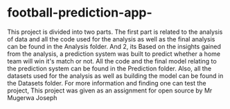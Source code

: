 # football-prediction-app-
This project is divided into two parts. The first part is related to the analysis of data and all the code used for the analysis as well as the final analysis can be found in the Analysis folder. And 2, its Based on the insights gained from the analysis, a prediction system was built to predict whether a home team will win it's match or not. All the code and the final model relating to the prediction system can be found in the Prediction folder. Also, all the datasets used for the analysis as well as building the model can be found in the Datasets folder. For more information and finding one can test the project, This project was given as an assignment for open source by Mr Mugerwa Joseph

